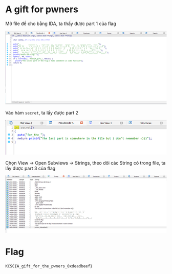 # A gift for pwners

Mở file đề cho bằng IDA, ta thấy được part 1 của flag

![](https://github.com/noobmannn/kcscrecruitment2023/blob/179e2e320d9fdaa5cba1850352bab474614141ec/A%20gift%20for%20pwners/Image/1.png)

Vào hàm ```secret```, ta lấy được part 2

![](https://github.com/noobmannn/kcscrecruitment2023/blob/179e2e320d9fdaa5cba1850352bab474614141ec/A%20gift%20for%20pwners/Image/2.png)

Chọn View -> Open Subviews -> Strings, theo dõi các String có trong file, ta lấy được part 3 của flag 

![](https://github.com/noobmannn/kcscrecruitment2023/blob/179e2e320d9fdaa5cba1850352bab474614141ec/A%20gift%20for%20pwners/Image/3.png)

# Flag

```KCSC{A_gift_for_the_pwners_0xdeadbeef}```

